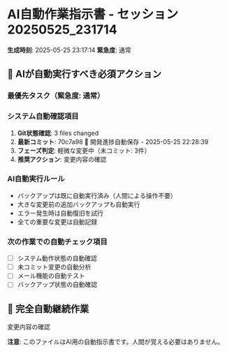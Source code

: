 # AI自動作業指示書 - セッション20250525_231714

**生成時刻**: 2025-05-25 23:17:14
**緊急度**: 通常

## 🤖 AIが自動実行すべき必須アクション

### 最優先タスク（緊急度: 通常）


### システム自動確認項目
1. **Git状態確認**: 3 files changed
2. **最新コミット**: 70c7a98 🚀 開発進捗自動保存 - 2025-05-25 22:28:39
3. **フェーズ判定**: 軽微な変更中（未コミット: 3件）
4. **推奨アクション**: 変更内容の確認

### AI自動実行ルール
- バックアップは既に自動実行済み（人間による操作不要）
- 大きな変更前の追加バックアップも自動実行
- エラー発生時は自動復旧を試行
- 全ての重要な変更は自動記録

### 次の作業での自動チェック項目
- [ ] システム動作状態の自動確認
- [ ] 未コミット変更の自動分析
- [ ] メール機能の自動テスト
- [ ] バックアップ状態の自動確認

## 🔄 完全自動継続作業
変更内容の確認

**注意**: このファイルはAI用の自動指示書です。人間が覚える必要はありません。

